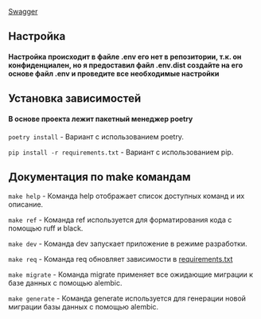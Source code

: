 [Swagger](https://profastcode.github.io/FastAPI_Template/docs/)

## Настройка

#### Настройка происходит в файле .env его нет в репозитории, т.к. он конфиденциален, но я предоставил файл .env.dist создайте на его основе файл .env и проведите все необходимые настройки

## Установка зависимостей

#### В основе проекта лежит пакетный менеджер poetry

`poetry install` - Вариант с использованием poetry.

`pip install -r requirements.txt` - Вариант с использованием pip.

## Документация по make командам

`make help` - Команда help отображает список доступных команд и их описание.

`make ref` - Команда ref используется для форматирования кода с помощью ruff и black.

`make dev` - Команда dev запускает приложение в режиме разработки.

`make req` - Команда req обновляет зависимости в [requirements.txt](requirements.txt)

`make migrate` - Команда migrate применяет все ожидающие миграции к базе данных с помощью alembic.

`make generate` - Команда generate используется для генерации новой миграции базы данных с помощью alembic.
